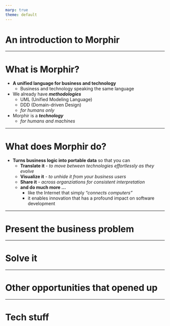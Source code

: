 ```yaml
---
marp: true
theme: default
---
```


# An introduction to Morphir

---

# What is Morphir?

* **A unified language for business and technology**
  - Business and technology speaking the same language
* We already have ***methodologies***
  - UML (Unified Modeling Language)
  - DDD (Domain-driven Design)
  - _for humans only_
* Morphir is a ***technology***
  - _for humans and machines_

---

# What does Morphir do?

* **Turns business logic into portable data** so that you can
  * **Translate it** _- to move between technologies effortlessly as they evolve_
  * **Visualize it** _- to unhide it from your business users_
  * **Share it** _- across organziations for consistent interpretation_
  * **and do much more ...**
    - like the Internet that simply _“connects computers”_
    - it enables innovation that has a profound impact on software development


---

# Present the business problem

---

# Solve it

---

# Other opportunities that opened up

---

# Tech stuff